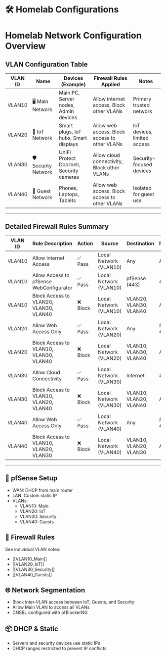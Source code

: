 # 🛠️ Homelab Configurations

# Homelab Network Configuration Overview

## VLAN Configuration Table

| VLAN ID | Name          | Devices (Example)                      | Firewall Rules Applied                | Notes                          |
|---------|---------------|----------------------------------------|---------------------------------------|--------------------------------|
| VLAN10  | 🖥️ Main Network | Main PC, Server nodes, Admin devices   | Allow internet access, Block other VLANs | Primary trusted network         |
| VLAN20  | 📱 IoT Network | Smart plugs, IoT hubs, Smart displays  | Allow web access, Block access to other VLANs | IoT devices, limited access    |
| VLAN30  | 🛡️ Security Network | UniFi Protect Doorbell, Security cameras | Allow cloud connectivity, Block other VLANs | Security-focused devices        |
| VLAN40  | 🧳 Guest Network | Phones, Laptops, Tablets               | Allow web access, Block access to other VLANs | Isolated for guest use         |

---

## Detailed Firewall Rules Summary

| VLAN ID | Rule Description | Action | Source | Destination  | Port(s)         | Protocol |
|---------|------------------|--------|--------|--------------|-----------------|----------|
| VLAN10  | Allow Internet Access | ✅ Pass | Local Network (VLAN10) | Any         | Any             | IPv4     |
| VLAN10  | Allow Access to pfSense WebConfigurator | ✅ Pass | Local Network (VLAN10) | pfSense (443) | 443             | IPv4     |
| VLAN10  | Block Access to VLAN20, VLAN30, VLAN40 | ❌ Block | Local Network (VLAN10) | VLAN20, VLAN30, VLAN40 | Any     | IPv4     |
| VLAN20  | Allow Web Access Only | ✅ Pass | Local Network (VLAN20) | Any         | 80, 443         | IPv4     |
| VLAN20  | Block Access to VLAN10, VLAN30, VLAN40 | ❌ Block | Local Network (VLAN20) | VLAN10, VLAN30, VLAN40 | Any     | IPv4     |
| VLAN30  | Allow Cloud Connectivity | ✅ Pass | Local Network (VLAN30) | Internet     | 443             | IPv4     |
| VLAN30  | Block Access to VLAN10, VLAN20, VLAN40 | ❌ Block | Local Network (VLAN30) | VLAN10, VLAN20, VLAN40 | Any     | IPv4     |
| VLAN40  | Allow Web Access Only | ✅ Pass | Local Network (VLAN40) | Any         | 80, 443         | IPv4     |
| VLAN40  | Block Access to VLAN10, VLAN20, VLAN30 | ❌ Block | Local Network (VLAN40) | VLAN10, VLAN20, VLAN30 | Any     | IPv4     |

---

## 🔧 pfSense Setup
- WAN: DHCP from main router
- LAN: Custom static IP
- VLANs:
  - VLAN10: Main
  - VLAN20: IoT
  - VLAN30: Security
  - VLAN40: Guests

## 🔐 Firewall Rules
See individual VLAN notes:
- [[VLAN10_Main]]
- [[VLAN20_IoT]]
- [[VLAN30_Security]]
- [[VLAN40_Guests]]

## 🌐 Network Segmentation
- Block inter-VLAN access between IoT, Guests, and Security
- Allow Main VLAN to access all VLANs
- DNSBL configured with pfBlockerNG

## 📦 DHCP & Static
- Servers and security devices use static IPs
- DHCP ranges restricted to prevent IP conflicts
